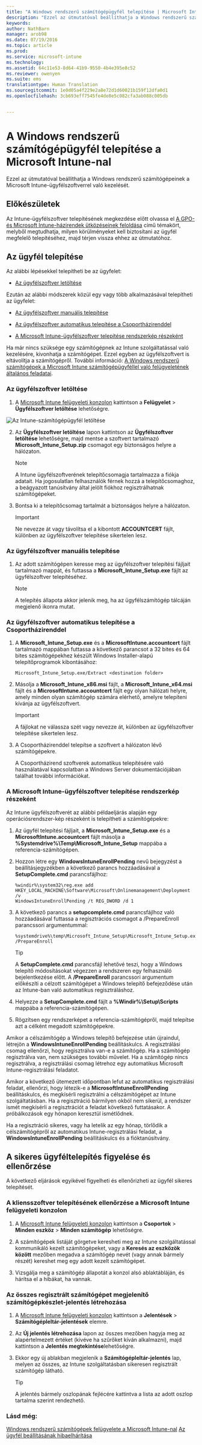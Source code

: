 ```yaml
---
title: "A Windows rendszerű számítógépügyfél telepítése | Microsoft Intune"
description: "Ezzel az útmutatóval beállíthatja a Windows rendszerű számítógépeinek a Microsoft Intune-ügyfélszoftverrel való kezelését."
keywords: 
author: NathBarn
manager: arob98
ms.date: 07/19/2016
ms.topic: article
ms.prod: 
ms.service: microsoft-intune
ms.technology: 
ms.assetid: 64c11e53-8d64-41b9-9550-4b4e395e8c52
ms.reviewer: owenyen
ms.suite: ems
translationtype: Human Translation
ms.sourcegitcommit: 1e0d05a4f229e2a8e72d1d60021b159f12dfa0d1
ms.openlocfilehash: 3cb693eff7545fe4de8e5c082cfa3ab088c005db


---
```


# A Windows rendszerű számítógépügyfél telepítése a Microsoft Intune-nal
Ezzel az útmutatóval beállíthatja a Windows rendszerű számítógépeinek a Microsoft Intune-ügyfélszoftverrel való kezelését.

## Előkészületek
Az Intune-ügyfélszoftver telepítésének megkezdése előtt olvassa el [A GPO- és Microsoft Intune-házirendek ütközéseinek feloldása](resolve-gpo-and-microsoft-intune-policy-conflicts.md) című témakört, melyből megtudhatja, milyen körülményeket kell biztosítani az ügyfél megfelelő telepítéséhez, majd térjen vissza ehhez az útmutatóhoz.

## Az ügyfél telepítése
Az alábbi lépésekkel telepítheti be az ügyfelet:

-   [Az ügyfélszoftver letöltése](#to-download-the-client-software)

Ezután az alábbi módszerek közül egy vagy több alkalmazásával telepítheti az ügyfelet:

-   [Az ügyfélszoftver manuális telepítése](#to-manually-deploy-the-client-software)

-   [Az ügyfélszoftver automatikus telepítése a Csoportházirenddel](#to-automatically-deploy-the-client-software-by-using-group-policy)

-   [A Microsoft Intune-ügyfélszoftver telepítése rendszerkép részeként](#install-the-microsoft-intune-client-software-as-part-of-an-image)

Ha már nincs szüksége egy számítógépnek az Intune szolgáltatással való kezelésére, kivonhatja a számítógépet. Ezzel egyben az ügyfélszoftvert is eltávolítja a számítógépről. További információ: [A Windows rendszerű számítógépek a Microsoft Intune számítógépügyféllel való felügyeletének általános feladatai](common-windows-pc-management-tasks-with-the-microsoft-intune-computer-client.md).

### Az ügyfélszoftver letöltése

1.  A [Microsoft Intune felügyeleti konzolon](https://manage.microsoft.com/) kattintson a **Felügyelet** &gt; **Ügyfélszoftver letöltése** lehetőségre.

  ![Az Intune-számítógépügyfél letöltése](./media/pc-SA-client-download.png)

2.  Az **Ügyfélszoftver letöltése** lapon kattintson az **Ügyfélszoftver letöltése** lehetőségre, majd mentse a szoftvert tartalmazó **Microsoft_Intune_Setup.zip** csomagot egy biztonságos helyre a hálózaton.

    > [!NOTE]
    > A Intune ügyfélszoftverének telepítőcsomagja tartalmazza a fiókja adatait. Ha jogosulatlan felhasználók férnek hozzá a telepítőcsomaghoz, a beágyazott tanúsítvány által jelölt fiókhoz regisztrálhatnak számítógépeket.

3.  Bontsa ki a telepítőcsomag tartalmát a biztonságos helyre a hálózaton.

    > [!IMPORTANT]
    > Ne nevezze át vagy távolítsa el a kibontott **ACCOUNTCERT** fájlt, különben az ügyfélszoftver telepítése sikertelen lesz.

### Az ügyfélszoftver manuális telepítése

1.  Az adott számítógépen keresse meg az ügyfélszoftver telepítési fájljait tartalmazó mappát, és futtassa a **Microsoft_Intune_Setup.exe** fájlt az ügyfélszoftver telepítéséhez.

    > [!NOTE]
    > A telepítés állapota akkor jelenik meg, ha az ügyfélszámítógép tálcáján megjelenő ikonra mutat.

### Az ügyfélszoftver automatikus telepítése a Csoportházirenddel

1.  A **Microsoft_Intune_Setup.exe** és a **MicrosoftIntune.accountcert** fájlt tartalmazó mappában futtassa a következő parancsot a 32 bites és 64 bites számítógépekhez készült Windows Installer-alapú telepítőprogramok kibontásához:

    ```
    Microsoft_Intune_Setup.exe/Extract <destination folder>
    ```

2.  Másolja a **Microsoft_Intune_x86.msi** fájlt, a **Microsoft_Intune_x64.msi** fájlt és a **MicrosoftIntune.accountcert** fájlt egy olyan hálózati helyre, amely minden olyan számítógép számára elérhető, amelyre telepíteni kívánja az ügyfélszoftvert.

    > [!IMPORTANT]
    > A fájlokat ne válassza szét vagy nevezze át, különben az ügyfélszoftver telepítése sikertelen lesz.

3.  A Csoportházirenddel telepítse a szoftvert a hálózaton lévő számítógépekre.

    A Csoportházirend szoftverek automatikus telepítésére való használatával kapcsolatban a Windows Server dokumentációjában találhat további információkat.

### A Microsoft Intune-ügyfélszoftver telepítése rendszerkép részeként
Az Intune ügyfélszoftverét az alábbi példaeljárás alapján egy operációsrendszer-kép részeként is telepítheti a számítógépekre:

1.  Az ügyfél telepítési fájljait, a **Microsoft_Intune_Setup.exe** és a **MicrosoftIntune.accountcert** fájlt másolja a **%Systemdrive%\Temp\Microsoft_Intune_Setup** mappába a referencia-számítógépen.

2.  Hozzon létre egy **WindowsIntuneEnrollPending** nevű bejegyzést a beállításjegyzékben a következő parancs hozzáadásával a **SetupComplete.cmd** parancsfájlhoz:

    ```
    %windir%\system32\reg.exe add HKEY_LOCAL_MACHINE\Software\Microsoft\Onlinemanagement\Deployment /v
    WindowsIntuneEnrollPending /t REG_DWORD /d 1
    ```

3.  A következő parancs a **setupcomplete.cmd** parancsfájlhoz való hozzáadásával futtassa a regisztrációs csomagot a /PrepareEnroll parancssori argumentummal:

    ```
    %systemdrive%\temp\Microsoft_Intune_Setup\Microsoft_Intune_Setup.exe /PrepareEnroll
    ```
    > [!TIP]
    > A **SetupComplete.cmd** parancsfájl lehetővé teszi, hogy a Windows telepítő módosításokat végezzen a rendszeren egy felhasználó bejelentkezése előtt. A **/PrepareEnroll** parancssori argumentum előkészíti a célzott számítógépet a Windows telepítő befejeződése után az Intune-ban való automatikus regisztráláshoz.

4.  Helyezze a **SetupComplete.cmd** fájlt a **%Windir%\Setup\Scripts** mappába a referencia-számítógépen.

5.  Rögzítsen egy rendszerképet a referencia-számítógépről, majd telepítse azt a célként megadott számítógépekre.

Amikor a célszámítógép a Windows telepítő befejezése után újraindul, létrejön a **WindowsIntuneEnrollPending** beállításkulcs. A regisztrálási csomag ellenőrzi, hogy regisztrálva van-e a számítógép. Ha a számítógép regisztrálva van, nem szükséges további művelet. Ha a számítógép nincs regisztrálva, a regisztrálási csomag létrehoz egy automatikus Microsoft Intune-regisztrálási feladatot.

Amikor a következő ütemezett időpontban lefut az automatikus regisztrálási feladat, ellenőrzi, hogy létezik-e a **MicrosoftIntuneEnrollPending** beállításkulcs, és megkísérli regisztrálni a célszámítógépet az Intune szolgáltatásban. Ha a regisztráció bármilyen okból nem sikerül, a rendszer ismét megkísérli a regisztrációt a feladat következő futtatásakor. A próbálkozások egy hónapon keresztül ismétlődnek.

Ha a regisztráció sikeres, vagy ha letelik az egy hónap, törlődik a célszámítógépről az automatikus Intune-regisztrálási feladat, a **WindowsIntuneEnrollPending** beállításkulcs és a fióktanúsítvány.

## A sikeres ügyféltelepítés figyelése és ellenőrzése
A következő eljárások egyikével figyelheti és ellenőrizheti az ügyfél sikeres telepítését.

### A kliensszoftver telepítésének ellenőrzése a Microsoft Intune felügyeleti konzolon

1.  A [Microsoft Intune felügyeleti konzolon](https://manage.microsoft.com/) kattintson a **Csoportok** &gt; **Minden eszköz** &gt; **Minden számítógép** lehetőségre.

2.  A számítógépek listáját görgetve keresheti meg az Intune szolgáltatással kommunikáló kezelt számítógépeket, vagy a **Keresés az eszközök között** mezőben megadva a számítógép nevét (vagy annak bármely részét) kereshet meg egy adott kezelt számítógépet.

3.  Vizsgálja meg a számítógép állapotát a konzol alsó ablaktábláján, és hárítsa el a hibákat, ha vannak.

### Az összes regisztrált számítógépet megjelenítő számítógépkészlet-jelentés létrehozása

1.  A [Microsoft Intune felügyeleti konzolon](https://manage.microsoft.com/) kattintson a **Jelentések** &gt; **Számítógépleltár-jelentések** elemre.

2.  Az **Új jelentés létrehozása** lapon az összes mezőben hagyja meg az alapértelmezett értéket (kivéve ha szűrőket kíván alkalmazni), majd kattintson a **Jelentés megtekintése**lehetőségre.

3.  Ekkor egy új ablakban megjelenik a **Számítógépleltár-jelentés** lap, melyen az összes, az Intune szolgáltatásban sikeresen regisztrált számítógép látható.

    > [!TIP]
    > A jelentés bármely oszlopának fejlécére kattintva a lista az adott oszlop tartalma szerint rendezhető.


### Lásd még:
[Windows rendszerű számítógépek felügyelete a Microsoft Intune-nal](manage-windows-pcs-with-microsoft-intune.md)
[Az ügyfél beállításának hibaelhárítása](../troubleshoot/troubleshoot-client-setup-in-microsoft-intune)



<!--HONumber=Jul16_HO3-->


